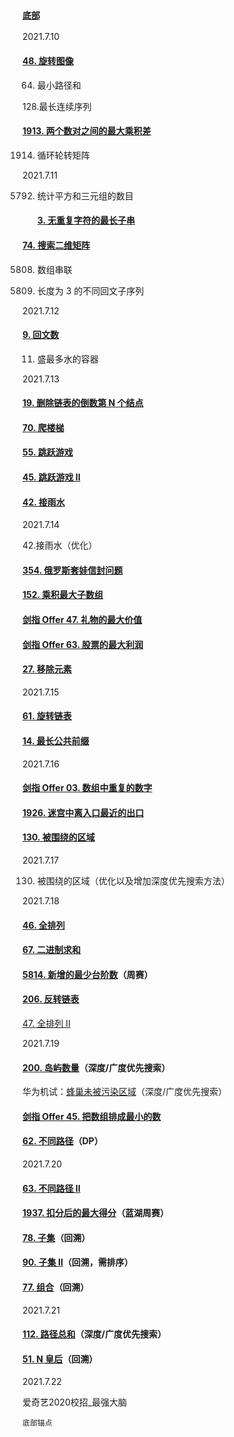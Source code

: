 ### [`底部`](#底部)  

2021.7.10

#### [48. 旋转图像](https://leetcode-cn.com/problems/rotate-image/)

64. 最小路径和

128.最长连续序列

#### [1913. 两个数对之间的最大乘积差](https://leetcode-cn.com/problems/maximum-product-difference-between-two-pairs/)

1914. 循环轮转矩阵



2021.7.11

5792. 统计平方和三元组的数目

      #### [3. 无重复字符的最长子串](https://leetcode-cn.com/problems/longest-substring-without-repeating-characters/)

#### [74. 搜索二维矩阵](https://leetcode-cn.com/problems/search-a-2d-matrix/)

5808. 数组串联

5809. 长度为 3 的不同回文子序列



2021.7.12

#### [9. 回文数](https://leetcode-cn.com/problems/palindrome-number/)

11. 盛最多水的容器



2021.7.13

#### [19. 删除链表的倒数第 N 个结点](https://leetcode-cn.com/problems/remove-nth-node-from-end-of-list/)

#### [70. 爬楼梯](https://leetcode-cn.com/problems/climbing-stairs/)

#### [55. 跳跃游戏](https://leetcode-cn.com/problems/jump-game/)

#### [45. 跳跃游戏 II](https://leetcode-cn.com/problems/jump-game-ii/)

#### [42. 接雨水](https://leetcode-cn.com/problems/trapping-rain-water/)



2021.7.14

42.接雨水（优化）

#### [354. 俄罗斯套娃信封问题](https://leetcode-cn.com/problems/russian-doll-envelopes/)

#### [152. 乘积最大子数组](https://leetcode-cn.com/problems/maximum-product-subarray/)

#### [剑指 Offer 47. 礼物的最大价值](https://leetcode-cn.com/problems/li-wu-de-zui-da-jie-zhi-lcof/)

#### [剑指 Offer 63. 股票的最大利润](https://leetcode-cn.com/problems/gu-piao-de-zui-da-li-run-lcof/)

#### [27. 移除元素](https://leetcode-cn.com/problems/remove-element/)



2021.7.15

#### [61. 旋转链表](https://leetcode-cn.com/problems/rotate-list/)

#### [14. 最长公共前缀](https://leetcode-cn.com/problems/longest-common-prefix/)



2021.7.16

#### [剑指 Offer 03. 数组中重复的数字](https://leetcode-cn.com/problems/shu-zu-zhong-zhong-fu-de-shu-zi-lcof/)

#### [1926. 迷宫中离入口最近的出口](https://leetcode-cn.com/problems/nearest-exit-from-entrance-in-maze/)

#### [130. 被围绕的区域](https://leetcode-cn.com/problems/surrounded-regions/)



2021.7.17

130. 被围绕的区域（优化以及增加深度优先搜索方法）



2021.7.18

#### [46. 全排列](https://leetcode-cn.com/problems/permutations/)

#### [67. 二进制求和](https://leetcode-cn.com/problems/add-binary/)

#### [5814. 新增的最少台阶数](https://leetcode-cn.com/problems/add-minimum-number-of-rungs/)（周赛）



#### [206. 反转链表](https://leetcode-cn.com/problems/reverse-linked-list/)

[47. 全排列 II](https://leetcode-cn.com/problems/permutations-ii/)



2021.7.19

#### [200. 岛屿数量](https://leetcode-cn.com/problems/number-of-islands/)（深度/广度优先搜索）

华为机试：[蜂巢未被污染区域](https://www.nowcoder.com/discuss/684416?toCommentId=9509222)（深度/广度优先搜索）

#### [剑指 Offer 45. 把数组排成最小的数](https://leetcode-cn.com/problems/ba-shu-zu-pai-cheng-zui-xiao-de-shu-lcof/)

#### [62. 不同路径](https://leetcode-cn.com/problems/unique-paths/)（DP）



2021.7.20

#### [63. 不同路径 II](https://leetcode-cn.com/problems/unique-paths-ii/)

#### [1937. 扣分后的最大得分](https://leetcode-cn.com/problems/maximum-number-of-points-with-cost/)（蓝湖周赛）

#### [78. 子集](https://leetcode-cn.com/problems/subsets/)（回溯）

#### [90. 子集 II](https://leetcode-cn.com/problems/subsets-ii/)（回溯，需排序）

#### [77. 组合](https://leetcode-cn.com/problems/combinations/)（回溯）





2021.7.21

#### [112. 路径总和](https://leetcode-cn.com/problems/path-sum/)（深度/广度优先搜索）

#### [51. N 皇后](https://leetcode-cn.com/problems/n-queens/)（回溯）



2021.7.22

爱奇艺2020校招_最强大脑









<span id=底部>`底部锚点`</span>


